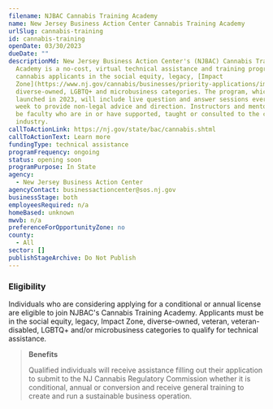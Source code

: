```yaml
---
filename: NJBAC Cannabis Training Academy
name: New Jersey Business Action Center Cannabis Training Academy
urlSlug: cannabis-training
id: cannabis-training
openDate: 03/30/2023
dueDate: ""
descriptionMd: New Jersey Business Action Center's (NJBAC) Cannabis Training
  Academy is a no-cost, virtual technical assistance and training program for
  cannabis applicants in the social equity, legacy, [Impact
  Zone](https://www.nj.gov/cannabis/businesses/priority-applications/impact-zones.shtml),
  diverse-owned, LGBTQ+ and microbusiness categories. The program, which will be
  launched in 2023, will include live question and answer sessions every other
  week to provide non-legal advice and direction. Instructors and mentors will
  be faculty who are in or have supported, taught or consulted to the cannabis
  industry.
callToActionLink: https://nj.gov/state/bac/cannabis.shtml
callToActionText: Learn more
fundingType: technical assistance
programFrequency: ongoing
status: opening soon
programPurpose: In State
agency:
  - New Jersey Business Action Center
agencyContact: businessactioncenter@sos.nj.gov
businessStage: both
employeesRequired: n/a
homeBased: unknown
mwvb: n/a
preferenceForOpportunityZone: no
county:
  - All
sector: []
publishStageArchive: Do Not Publish
---
```

### Eligibility
Individuals who are considering applying for a conditional or annual license are eligible to join NJBAC's Cannabis Training Academy. Applicants must be in the social equity, legacy, Impact Zone, diverse-owned, veteran, veteran-disabled, LGBTQ+ and/or microbusiness categories to qualify for technical assistance.

> **Benefits**
>
>Qualified individuals will receive assistance filling out their application to submit to the NJ Cannabis Regulatory Commission whether it is conditional, annual or conversion and receive general training to create and run a sustainable business operation.